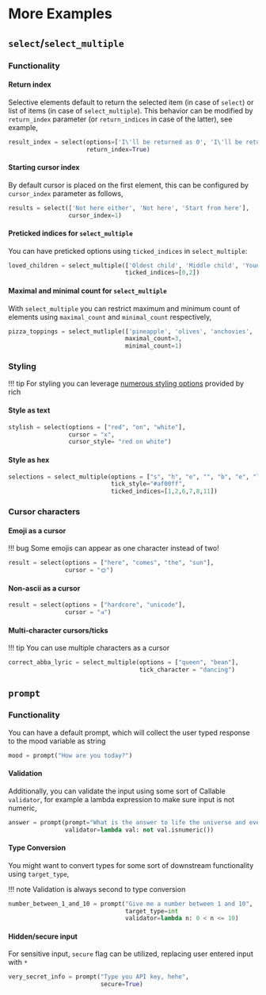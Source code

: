 # More Examples

## `select`/`select_multiple`

### Functionality

#### Return index

Selective elements default to return the selected item (in case of `select`) or list of items (in case of `select_multiple`). This behavior can be modified by `return_index` parameter (or `return_indices` in case of the latter), see example,

```python
result_index = select(options=['I\'ll be returned as 0', 'I\'ll be returned as 1'], 
                      return_index=True)
```

#### Starting cursor index

By default cursor is placed on the first element, this can be configured by `cursor_index` parameter as follows,

```python
results = select(['Not here either', 'Not here', 'Start from here'],
                 cursor_index=1)
```

#### Preticked indices for `select_multiple`

You can have preticked options using `ticked_indices` in `select_multiple`:

```python
loved_children = select_multiple(['Oldest child', 'Middle child', 'Youngest Child'],
                                 ticked_indices=[0,2])
```

#### Maximal and minimal count for `select_multiple`

With `select_multiple` you can restrict maximum and minimum count of elements using `maximal_count` and `minimal_count` respectively,

```python
pizza_toppings = select_mutliple(['pineapple', 'olives', 'anchovies', 'mozzarella', 'parma ham']
                                 maximal_count=3,
                                 minimal_count=1)
```

### Styling

!!! tip
    For styling you can leverage [numerous styling options](https://rich.readthedocs.io/en/stable/style.html) provided by rich

#### Style as text

```python
stylish = select(options = ["red", "on", "white"], 
                 cursor = "x", 
                 cursor_style= "red on white")
```

#### Style as hex

```python
selections = select_multiple(options = ["s", "h", "e", "", "b", "e", "l", "i", "e", "v", "e", "d"], 
                             tick_style="#af00ff",
                             ticked_indices=[1,2,6,7,8,11])
```

### Cursor characters

#### Emoji as a cursor

!!! bug
    Some emojis can appear as one character instead of two!

```python
result = select(options = ["here", "comes", "the", "sun"], 
                cursor = "🌞")
```

#### Non-ascii as a cursor

```python
result = select(options = ["hardcore", "unicode"], 
                cursor = "⇉")
```

#### Multi-character cursors/ticks

!!! tip
    You can use multiple characters as a cursor

```python
correct_abba_lyric = select_multiple(options = ["queen", "bean"], 
                                     tick_character = "dancing")
```

## `prompt`

### Functionality

You can have a default prompt, which will collect the user typed response to the mood variable as string

```python
mood = prompt("How are you today?")
```

#### Validation

Additionally, you can validate the input using some sort of Callable `validator`, for example a lambda expression to make sure input is not numeric,

```python
answer = prompt(prompt="What is the answer to life the universe and everything?"
                validator=lambda val: not val.isnumeric())

```

#### Type Conversion

You might want to convert types for some sort of downstream functionality using `target_type`,

!!! note
    Validation is always second to type conversion

```python
number_between_1_and_10 = prompt("Give me a number between 1 and 10",
                                 target_type=int
                                 validator=lambda n: 0 < n <= 10)
```

#### Hidden/secure input

For sensitive input, `secure` flag can be utilized, replacing user entered input with `*`

```python
very_secret_info = prompt("Type you API key, hehe",
                          secure=True)
```
